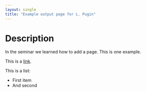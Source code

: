 ```yaml
---
layout: single
title: "Example output page for L. Pugin"
---
```


# Description

In the seminar we learned how to add a page. This is one example.

This is a [link](https://www.unibe.ch).

This is a list:
* First item
* And second


